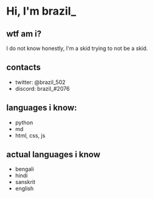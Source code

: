 # Hi, I'm brazil_
## wtf am i?
I do not know honestly, I'm a skid trying to not be a skid.
## contacts
* twitter: @brazil_502
* discord: brazil_#2076
## languages i know:
* python
* md
* html, css, js
## actual languages i know
* bengali
* hindi
* sanskrit
* english


